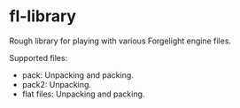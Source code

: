 # fl-library

Rough library for playing with various Forgelight engine files.

Supported files:
- pack: Unpacking and packing.
- pack2: Unpacking.
- flat files: Unpacking and packing.
